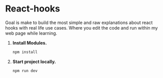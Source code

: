 # React-hooks
Goal is make to build the most simple and raw explanations about react hooks with real life use cases. Where you edit the code and run within my web page while learning.


1. **Install Modules.**

   ```bash
   npm install
   ```

2. **Start project locally.**

   ```bash
   npm run dev
   ```
